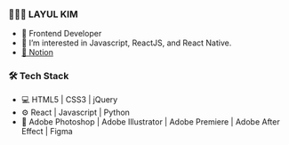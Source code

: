 
  <h3>👩🏻‍💻 LAYUL KIM</h3>
    <ul>
      <li>🐤 Frontend Developer</li>
      <li>🌱 I’m interested in Javascript, ReactJS, and React Native.</li>
      <li>
       <a
          href="https://layul.notion.site/La-Yul-Kim-2aefc87c59b345599a27bf877047425c"
        >📕 Notion</a>
      </li>
    </ul>
    <h3>🛠 Tech Stack</h3>
    <ul>
      <li>💻 HTML5 | CSS3 | jQuery </li>
      <li>⚙️ React | Javascript | Python</li>
      <li>🎨 Adobe Photoshop | Adobe Illustrator | Adobe Premiere | Adobe After Effect | Figma</li>
    </ul>

